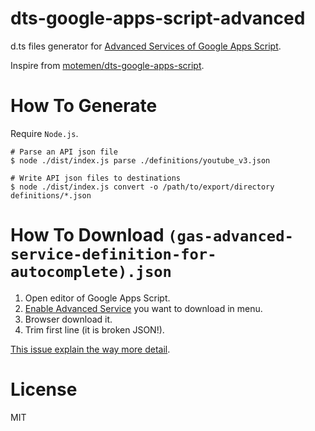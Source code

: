 dts-google-apps-script-advanced
====

d.ts files generator for [Advanced Services of Google Apps Script](https://developers.google.com/apps-script/guides/services/advanced).

Inspire from [motemen/dts-google-apps-script](https://github.com/motemen/dts-google-apps-script).

# How To Generate

Require `Node.js`.

```console
# Parse an API json file
$ node ./dist/index.js parse ./definitions/youtube_v3.json

# Write API json files to destinations
$ node ./dist/index.js convert -o /path/to/export/directory definitions/*.json
```

# How To Download `(gas-advanced-service-definition-for-autocomplete).json`

1. Open editor of Google Apps Script.
1. [Enable Advanced Service](https://developers.google.com/apps-script/guides/services/advanced#enabling_advanced_services) you want to download in menu.
1. Browser download it.
1. Trim first line (it is broken JSON!).

[This issue explain the way more detail](https://github.com/mtgto/dts-google-apps-script-advanced/issues/5#issuecomment-546321498).

# License

MIT
